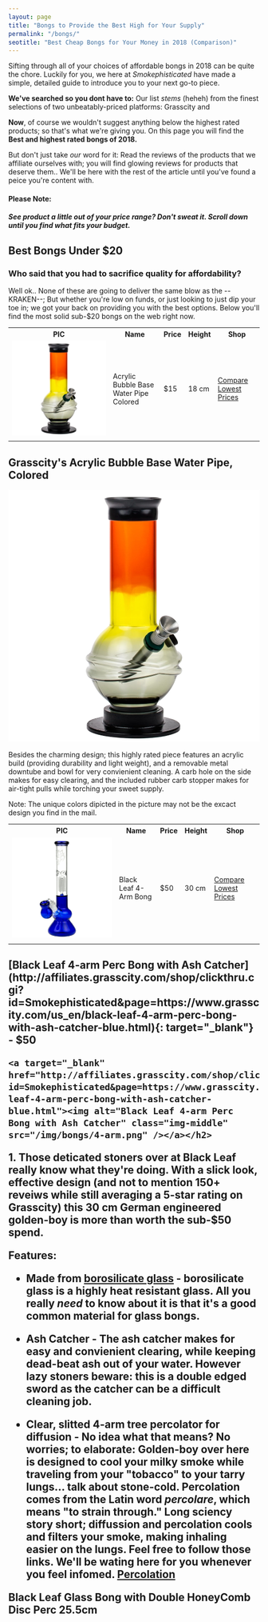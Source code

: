 ```yaml
---
layout: page
title: "Bongs to Provide the Best High for Your Supply" 
permalink: "/bongs/"
seotitle: "Best Cheap Bongs for Your Money in 2018 (Comparison)"
---
```


Sifting through all of your choices of affordable bongs in 2018 can be quite the chore. Luckily for you, we here at *Smokephisticated* have made a simple, detailed guide to introduce you to your next go-to piece.

**We've searched so you dont have to:**
Our list *stems* (heheh) from the finest selections of two unbeatably-priced platforms: Grasscity and

**Now**, of course we wouldn't suggest anything below the highest rated products; so that's what we're giving you. On this page you will find the **Best and highest rated bongs of 2018.** 

But don't just take *our* word for it:
Read the reviews of the products that we affiliate ourselves with; you will find glowing reviews for products that deserve them.. We'll be here with the rest of the article until you've found a peice you're content with.

<h4 class="heading-center">Please Note:</h4> 
<h5 cklass="heading-center">See product a little out of your price range? Don't sweat it. Scroll down until you find what fits your budget.</h5>


<h2 class="heading-center">Best Bongs Under $20</h2>

<h3 class="heading-center">Who said that you had to sacrifice quality for affordability?</h3>

Well ok.. None of these are going to deliver the same blow as the --KRAKEN--; But whether you're low on funds, or just looking to just dip your toe in; we got your back on providing you with the best options. Below you'll find the most solid sub-$20 bongs on the web right now.


<table class="basic-table">
	<tr>
		<th>PIC</th>
		<th>Name</th>
		<th>Price</th>
		<th>Height</th>
		<th>Shop</th>
	</tr>
	<tr>
		<td><a target="_blank" href="http://affiliates.grasscity.com/shop/clickthru.cgi?id=Smokephisticated&page=https://www.grasscity.com/us_en/acrylic-bubble-base-water-pipe-colored-18cm.html"><img alt="Acrylic Bubble Base Water Pipe Colored" class="table-image" src="/img/bongs/Acrylic-Bubble-Base-Water-Pipe-Colored.png" /></a></td>
		<td>Acrylic Bubble Base Water Pipe Colored</td>
		<td>$15</td>
		<td>18 cm</td>
		<td><a class="big-button" target="_blank" href="http://affiliates.grasscity.com/shop/clickthru.cgi?id=Smokephisticated&page=https://www.grasscity.com/us_en/acrylic-bubble-base-water-pipe-colored-18cm.html">Compare Lowest Prices</a></td>
	</tr>
	<tr>
		<td></td>
	</tr>
</table>


<h2 class="heading-center">Grasscity's Acrylic Bubble Base Water Pipe, Colored</h2>

<a target="_blank" href="http://affiliates.grasscity.com/shop/clickthru.cgi?id=Smokephisticated&page=https://www.grasscity.com/us_en/acrylic-bubble-base-water-pipe-colored-18cm.html"><img alt="Acrylic Bubble Base Water Pipe Colored" class="table-image" src="/img/bongs/Acrylic-Bubble-Base-Water-Pipe-Colored.png" /></a>

Besides the charming design; this highly rated piece features an acrylic build (providing durability and light weight), and a removable metal downtube and bowl for very convienient cleaning. A carb hole on the side makes for easy clearing, and the included rubber carb stopper makes for air-tight pulls while torching your sweet supply.

Note: The unique colors dipicted in the picture may not be the excact design you find in the mail.











<table class="basic-table">
	<tr>
		<th>PIC</th>
		<th>Name</th>
		<th>Price</th>
		<th>Height</th>
		<th>Shop</th>
	</tr>
	<tr>
		<td><a target="_blank" href="http://affiliates.grasscity.com/shop/clickthru.cgi?id=Smokephisticated&page=https://www.grasscity.com/us_en/black-leaf-4-arm-perc-bong-with-ash-catcher-blue.html"><img alt="Black Leaf 4-arm Perc Bong with Ash Catcher" class="table-image" src="/img/bongs/4-arm.png" /></a></td>
		<td>Black Leaf 4-Arm Bong</td>
		<td>$50</td>
		<td>30 cm</td>
		<td><a class="big-button" target="_blank" href="http://affiliates.grasscity.com/shop/clickthru.cgi?id=Smokephisticated&page=https://www.grasscity.com/us_en/black-leaf-4-arm-perc-bong-with-ash-catcher-blue.html">Compare Lowest Prices</a></td>
	</tr>
	<tr>
		<td></td>
	</tr>
</table>



<h2 class="heading-center">[Black Leaf 4-arm Perc Bong with Ash Catcher](http://affiliates.grasscity.com/shop/clickthru.cgi?id=Smokephisticated&page=https://www.grasscity.com/us_en/black-leaf-4-arm-perc-bong-with-ash-catcher-blue.html){: target="_blank"} - $50

	<a target="_blank" href="http://affiliates.grasscity.com/shop/clickthru.cgi?id=Smokephisticated&page=https://www.grasscity.com/us_en/black-leaf-4-arm-perc-bong-with-ash-catcher-blue.html"><img alt="Black Leaf 4-arm Perc Bong with Ash Catcher" class="img-middle" src="/img/bongs/4-arm.png" /></a></h2>


**1.** Those deticated stoners over at Black Leaf really know what they're doing. With a slick look, effective design (and not to mention 150+ reveiws while still averaging a 5-star rating on Grasscity) this 30 cm German engineered golden-boy is more than worth the sub-$50 spend.

**Features:**

* Made from [borosilicate glass](https://apaviata.com/advantages-of-borosilicate-glass/) - borosilicate glass is a highly heat resistant glass. All you really *need* to know about it is that it's a good common material for glass bongs.

* Ash Catcher - The ash catcher makes for easy and convienient clearing, while keeping dead-beat ash out of your water. However lazy stoners beware: this is a double edged sword as the catcher can be a difficult cleaning job.

 * Clear, slitted 4-arm tree percolator for diffusion - No idea what that means? No worries; to elaborate: Golden-boy over here is designed to cool your milky smoke while traveling from your "tobacco" to your tarry lungs... talk about stone-cold. Percolation comes from the Latin word *percolare*, which means "to strain through." Long sciency story short; diffussion and percolation cools and filters your smoke, making inhaling easier on the lungs. Feel free to follow those links. We'll be wating here for you whenever you feel infomed. [Percolation](https://herb.co/marijuana/news/what-are-percolators-and-how-do-they-help)




Black Leaf Glass Bong with Double HoneyComb Disc Perc 25.5cm


